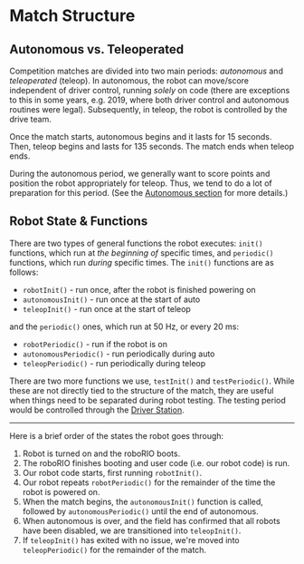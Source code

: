 # Match Structure

## Autonomous vs. Teleoperated

Competition matches are divided into two main periods: *autonomous* and *teleoperated* (teleop). In autonomous, the robot can move/score independent of driver control, running *solely* on code (there are exceptions to this in some years, e.g. 2019, where both driver control and autonomous routines were legal). Subsequently, in teleop, the robot is controlled by the drive team. 

Once the match starts, autonomous begins and it lasts for 15 seconds. Then, teleop begins and lasts for 135 seconds. The match ends when teleop ends. 

During the autonomous period, we generally want to score points and position the robot appropriately for teleop. Thus, we tend to do a lot of preparation for this period. (See the [Autonomous section](https://github.com/FRC1257/robotics-training/tree/master/frc/4.%20Autonomous) for more details.)

## Robot State & Functions

There are two types of general functions the robot executes: `init()` functions, which run at *the beginning of* specific times, and `periodic()` functions, which run *during* specific times. The `init()` functions are as follows: 

- `robotInit()` - run once, after the robot is finished powering on
- `autonomousInit()` - run once at the start of auto
- `teleopInit()` - run once at the start of teleop

and the `periodic()` ones, which run at 50 Hz, or every 20 ms:

- `robotPeriodic()` - run if the robot is on
- `autonomousPeriodic()` - run periodically during auto
- `teleopPeriodic()` - run periodically during teleop

There are two more functions we use, `testInit()` and `testPeriodic()`. While these are not directly tied to the structure of the match, they are useful when things need to be separated during robot testing. The testing period would be controlled through the [Driver Station](https://docs.wpilib.org/en/latest/docs/software/driverstation/driver-station.html). 

<hr>

Here is a brief order of the states the robot goes through:

1. Robot is turned on and the roboRIO boots.
2. The roboRIO finishes booting and user code (i.e. our robot code) is run.
3. Our robot code starts, first running `robotInit()`.
5. Our robot repeats `robotPeriodic()` for the remainder of the time the robot is powered on.
6. When the match begins, the `autonomousInit()` function is called, followed by `autonomousPeriodic()` until the end of autonomous.
7. When autonomous is over, and the field has confirmed that all robots have been disabled, we are transitioned into `teleopInit()`.
8. If `teleopInit()` has exited with no issue, we're moved into `teleopPeriodic()` for the remainder of the match.
